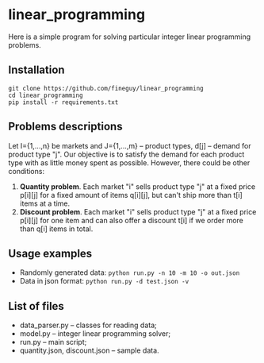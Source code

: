 # linear_programming
Here is a simple program for solving particular integer linear programming problems.

## Installation 
```
git clone https://github.com/fineguy/linear_programming
cd linear_programming
pip install -r requirements.txt
```

## Problems descriptions
Let I={1,...,n} be markets and J={1,...,m} – product types, d[j] – demand for product type "j". Our objective is to satisfy the demand for each product type with as little money spent as possible. However, there could be other conditions:
1. **Quantity problem**. Each market "i" sells product type "j" at a fixed price p[i][j] for a fixed amount of items q[i][j], but can't ship more than t[i] items at a time. 
2. **Discount problem**. Each market "i" sells product type "j" at a fixed price p[i][j] for one item and can also offer a discount t[i] if we order more than q[i] items in total.

## Usage examples
* Randomly generated data: `python run.py -n 10 -m 10 -o out.json`
* Data in json format: `python run.py -d test.json -v`

## List of files
* data_parser.py – classes for reading data;
* model.py – integer linear programming solver;
* run.py – main script;
* quantity.json, discount.json – sample data.
